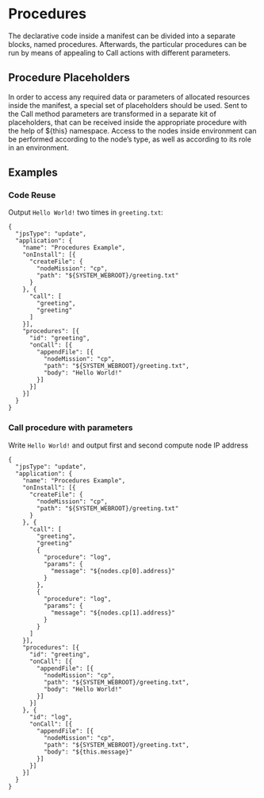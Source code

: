 # Procedures

The declarative code inside a manifest can be divided into a separate blocks, named procedures. Afterwards, the particular procedures can be run by means of appealing to Call actions with different parameters.
 
## Procedure Placeholders 
In order to access any required data or parameters of allocated resources inside the manifest, a special set of placeholders should be used. Sent to the Call method parameters are transformed in a separate kit of placeholders, that can be received inside the appropriate procedure with the help of ${this} namespace. Access to the nodes inside environment can be performed according to the node’s type, as well as according to its role in an environment.

## Examples

### Code Reuse

Output `Hello World!` two times in `greeting.txt`:  
```
{
  "jpsType": "update",
  "application": {
    "name": "Procedures Example",
    "onInstall": [{
      "createFile": {
        "nodeMission": "cp",
        "path": "${SYSTEM_WEBROOT}/greeting.txt"
      }
    }, {
      "call": [
        "greeting",
        "greeting"
      ]
    }],
    "procedures": [{
      "id": "greeting",
      "onCall": [{
        "appendFile": [{
          "nodeMission": "cp",
          "path": "${SYSTEM_WEBROOT}/greeting.txt",
          "body": "Hello World!"
        }]
      }]
    }]
  }
}
```

### Call procedure with parameters 

Write `Hello World!` and output first and second compute node IP address 
```
{
  "jpsType": "update",
  "application": {
    "name": "Procedures Example",
    "onInstall": [{
      "createFile": {
        "nodeMission": "cp",
        "path": "${SYSTEM_WEBROOT}/greeting.txt"
      }
    }, {
      "call": [
        "greeting",
        "greeting"
        {
          "procedure": "log",
          "params": {
            "message": "${nodes.cp[0].address}"
          }
        },
        {
          "procedure": "log",
          "params": {
            "message": "${nodes.cp[1].address}"
          }
        }
      ]
    }],
    "procedures": [{
      "id": "greeting",
      "onCall": [{
        "appendFile": [{
          "nodeMission": "cp",
          "path": "${SYSTEM_WEBROOT}/greeting.txt",
          "body": "Hello World!"
        }]
      }]
    }, {
      "id": "log",
      "onCall": [{
        "appendFile": [{
          "nodeMission": "cp",
          "path": "${SYSTEM_WEBROOT}/greeting.txt",
          "body": "${this.message}"
        }]
      }]
    }]
  }
}
```


